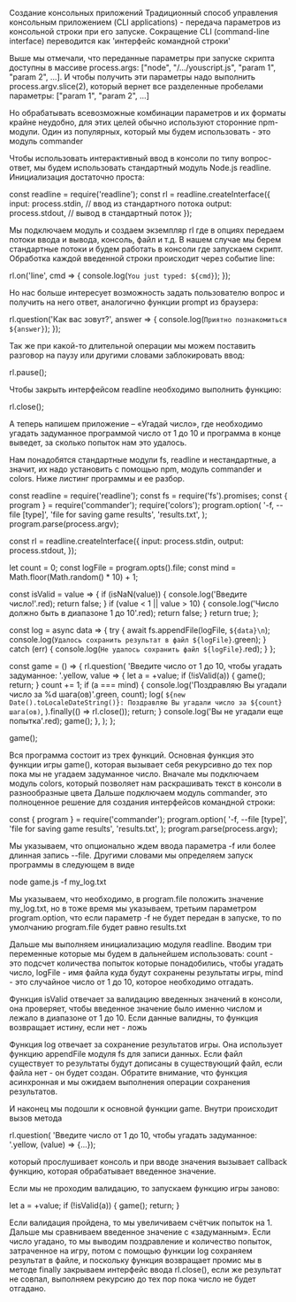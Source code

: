 Создание консольных приложений
Традиционный способ управления консольным приложением (CLI applications) - передача параметров из консольной строки при его запуске. Сокращение CLI (command-line interface) переводится как 'интерфейс командной строки'

Выше мы отмечали, что переданные параметры при запуске скрипта доступны в массиве process.args: ["node", "/…/youscript.js", "param 1", "param 2", …]. И чтобы получить эти параметры надо выполнить process.argv.slice(2), который вернет все разделенные пробелами параметры: ["param 1", "param 2", …]

Но обрабатывать всевозможные комбинации параметров и их форматы крайне неудобно, для этих целей обычно используют сторонние npm-модули. Один из популярных, который мы будем использовать - это модуль commander

Чтобы использовать интерактивный ввод в консоли по типу вопрос-ответ, мы будем использовать стандартный модуль Node.js readline. Инициализация достаточно проста:

const readline = require('readline');
const rl = readline.createInterface({
  input: process.stdin, // ввод из стандартного потока
  output: process.stdout, // вывод в стандартный поток
});

Мы подключаем модуль и создаем экземпляр rl где в опциях передаем потоки ввода и вывода, консоль, файл и т.д. В нашем случае мы берем стандартные потоки и будем работать в консоли где запускаем скрипт. Обработка каждой введенной строки происходит через событие line:

rl.on('line', cmd => {
  console.log(`You just typed: ${cmd}`);
});

Но нас больше интересует возможность задать пользователю вопрос и получить на него ответ, аналогично функции prompt из браузера:

rl.question('Как вас зовут?', answer => {
  console.log(`Приятно познакомиться ${answer}`);
});

Так же при какой-то длительной операции мы можем поставить разговор на паузу или другими словами заблокировать ввод:

rl.pause();

Чтобы закрыть интерфейсом readline необходимо выполнить функцию:

rl.close();

А теперь напишем приложение – «Угадай число», где необходимо угадать задуманное программой число от 1 до 10 и программа в конце выведет, за сколько попыток нам это удалось.

Нам понадобятся стандартные модули fs, readline и нестандартные, а значит, их надо установить с помощью npm, модуль commander и colors. Ниже листинг программы и ее разбор.

const readline = require('readline');
const fs = require('fs').promises;
const { program } = require('commander');
require('colors');
program.option(
  '-f, --file [type]',
  'file for saving game results',
  'results.txt',
);
program.parse(process.argv);

const rl = readline.createInterface({
  input: process.stdin,
  output: process.stdout,
});

let count = 0;
const logFile = program.opts().file;
const mind = Math.floor(Math.random() * 10) + 1;

const isValid = value => {
  if (isNaN(value)) {
    console.log('Введите число!'.red);
    return false;
  }
  if (value < 1 || value > 10) {
    console.log('Число должно быть в диапазоне 1 до 10'.red);
    return false;
  }
  return true;
};

const log = async data => {
  try {
    await fs.appendFile(logFile, `${data}\n`);
    console.log(`Удалось сохранить результат в файл ${logFile}`.green);
  } catch (err) {
    console.log(`Не удалось сохранить файл ${logFile}`.red);
  }
};

const game = () => {
  rl.question(
    'Введите число от 1 до 10, чтобы угадать задуманное: '.yellow,
    value => {
      let a = +value;
      if (!isValid(a)) {
        game();
        return;
      }
      count += 1;
      if (a === mind) {
        console.log('Поздравляю Вы угадали число за %d шага(ов)'.green, count);
        log(
          `${new Date().toLocaleDateString()}: Поздравляю Вы угадали число за ${count} шага(ов)`,
        ).finally(() => rl.close());
        return;
      }
      console.log('Вы не угадали еще попытка'.red);
      game();
    },
  );
};

game();

Вся программа состоит из трех функций. Основная функция это функции игры game(), которая вызывает себя рекурсивно до тех пор пока мы не угадаем задуманное число. Вначале мы подключаем модуль colors, который позволяет нам раскрашивать текст в консоли в разнообразные цвета Дальше подключаем модуль commander, это полноценное решение для создания интерфейсов командной строки:

const { program } = require('commander');
program.option(
  '-f, --file [type]',
  'file for saving game results',
  'results.txt',
);
program.parse(process.argv);

Мы указываем, что опционально ждем ввода параметра -f или более длинная запись --file. Другими словами мы определяем запуск программы в следующем в виде

node game.js -f my_log.txt

Мы указываем, что необходимо, в program.file положить значение my_log.txt, но в тоже время мы указываем, третьим параметром program.option, что если параметр -f не будет передан в запуске, то по умолчанию program.file будет равно results.txt

Дальше мы выполняем инициализацию модуля readline. Вводим три переменные которые мы будем в дальнейшем использовать: count - это подсчет количества попыток которые понадобились, чтобы угадать число, logFile - имя файла куда будут сохранены результаты игры, mind - это случайное число от 1 до 10, которое необходимо отгадать.

Функция isValid отвечает за валидацию введенных значений в консоли, она проверяет, чтобы введенное значение было именно числом и лежало в диапазоне от 1 до 10. Если данные валидны, то функция возвращает истину, если нет - ложь

Функция log отвечает за сохранение результатов игры. Она использует функцию appendFile модуля fs для записи данных. Если файл существует то результаты будут дописаны в существующий файл, если файла нет - он будет создан. Обратите внимание, что функция асинхронная и мы ожидаем выполнения операции сохранения результатов.

И наконец мы подошли к основной функции game. Внутри происходит вызов метода

rl.question(
    'Введите число от 1 до 10, чтобы угадать задуманное: '.yellow,
    (value) => {...});

который прослушивает консоль и при вводе значения вызывает callback функцию, которая обрабатывает введенное значение.

Если мы не проходим валидацию, то запускаем функцию игры заново:

let a = +value;
if (!isValid(a)) {
  game();
  return;
}

Если валидация пройдена, то мы увеличиваем счётчик попыток на 1. Дальше мы сравниваем введенное значение с «задуманным». Если число угадано, то мы выводим поздравление и количество попыток, затраченное на игру, потом с помощью функции log сохраняем результат в файле, и поскольку функция возвращает промис мы в методе finally закрываем интерфейс ввода rl.close(), если же результат не совпал, выполняем рекурсию до тех пор пока число не будет отгадано.

